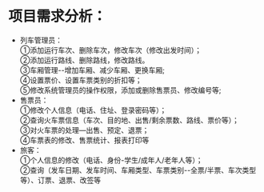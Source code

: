 ﻿# 项目需求分析：<br>
 - 列车管理员：<br>
①添加运行车次、删除车次，修改车次（修改出发时间）；<br>
②添加运行路线、删除路线，修改路线。<br>
③车厢管理--增加车厢、减少车厢、更换车厢;<br>
④设置票价、设置车票类别的折扣等；<br>
⑤修改系统管理员的操作权限，添加或删除售票员、修改编号等;<br>
 - 售票员：<br>
①修改个人信息（电话、住址、登录密码等）；<br>
  ②查询火车票信息（车次、目的地、出售/剩余票数、路线、票价等）；<br>
③对火车票的处理—出售、预定、退票；<br>
  ④车票表的修改、售票统计、报表打印等<br> 
 - 旅客：<br>
①个人信息的修改（电话、身份-学生/成年人/老年人等）；<br>
②查询（发车日期、发车时间、车厢类型、车票类别--全票/半票、车次类型等）、订票、退票、改签等<br>
